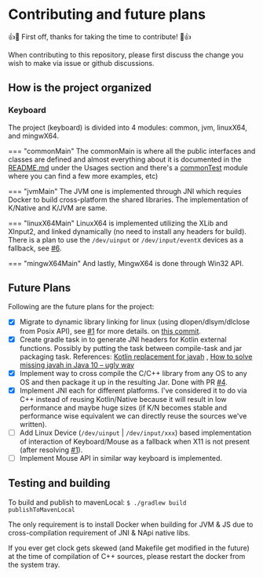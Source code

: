 # Contributing and future plans

👍🎉 First off, thanks for taking the time to contribute! 🎉👍

When contributing to this repository, please first discuss the change you wish to make via issue or github discussions.


## How is the project organized

### Keyboard

The project (keyboard) is divided into 4 modules: common, jvm, linuxX64, and mingwX64.

=== "commonMain"
    The commonMain is where all the public interfaces and classes are defined and almost everything about it is documented in the [README.md](https://github.com/Animeshz/keyboard-mouse-kt/blob/master/README.md) under the Usages section and there's a [commonTest](https://github.com/Animeshz/keyboard-mouse-kt/blob/master/keyboard/src/commonTest/kotlin/com/github/animeshz/keyboard) module where you can find a few more examples, etc)

=== "jvmMain"
    The JVM one is implemented through JNI which requies Docker to build cross-platform the shared libraries. The implementation of K/Native and K/JVM are same.

=== "linuxX64Main"
    LinuxX64 is implemented utilizing the XLib and XInput2, and linked dynamically (no need to install any headers for build). There is a plan to use the `/dev/uinput` or `/dev/input/eventX` devices as a fallback, see [#6](https://github.com/Animeshz/keyboard-mouse-kt/issues/6).

=== "mingwX64Main"
    And lastly, MingwX64 is done through Win32 API.


## Future Plans

Following are the future plans for the project:

- [X] Migrate to dynamic library linking for linux (using dlopen/dlsym/dlclose from Posix API), see [#1][1] for more
  details.
  on [this commit](https://github.com/Animeshz/keyboard-mouse-kt/commit/92027738f2093b7cc71c4693bcbc565aec26d206).
- [X] Create gradle task in to generate JNI headers for Kotlin external functions. Possibly by putting the task between
  compile-task and jar packaging task.
  References: [Kotlin replacement for javah](https://stackoverflow.com/q/48816188/11377112)
  , [How to solve missing javah in Java 10 – ugly way](https://www.owsiak.org/how-to-solve-missing-javah-ugly-way)
- [X] Implement way to cross compile the C/C++ library from any OS to any OS and then package it up in the resulting
  Jar. Done with PR [#4](https://github.com/Animeshz/keyboard-mouse-kt/pull/4).
- [X] Implement JNI each for different platforms. I've considered it to do via C++ instead of reusing Kotlin/Native because
  it will result in low performance and maybe huge sizes (if K/N becomes stable and performance wise equivalent we can
  directly reuse the sources we've written).
- [ ] Add Linux Device (`/dev/uinput` | `/dev/input/xxx`) based implementation of interaction of Keyboard/Mouse as a
  fallback when X11 is not present (after resolving [#1][1]).
- [ ] Implement Mouse API in similar way keyboard is implemented.

## Testing and building

To build and publish to mavenLocal:
`$ ./gradlew build publishToMavenLocal`

The only requirement is to install Docker when building for JVM & JS due to cross-compilation requirement of JNI & NApi native libs.

If you ever get clock gets skewed (and Makefile get modified in the future) at the time of compilation of C++ sources, please restart the docker from the system tray.

[1]: https://github.com/Animeshz/keyboard-mouse-kt/issues/1
